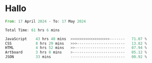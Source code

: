 # Hallo
<!--START_SECTION:waka-->

```rust
From: 17 April 2024 - To: 17 May 2024

Total Time: 61 hrs 6 mins

JavaScript    43 hrs 40 mins  >>>>>>>>>>>>>>>>>>-------   71.07 %
CSS           8 hrs 29 mins   >>>----------------------   13.82 %
HTML          4 hrs 52 mins   >>-----------------------   07.94 %
Artboard      3 hrs 8 mins    >------------------------   05.12 %
JSON          33 mins         -------------------------   00.92 %
```

<!--END_SECTION:waka-->
